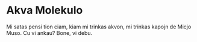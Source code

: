 # Akva Molekulo

Mi satas pensi tion ciam, kiam mi trinkas akvon, mi trinkas kapojn de Micjo
Muso. Cu vi ankau? Bone, vi debu.
